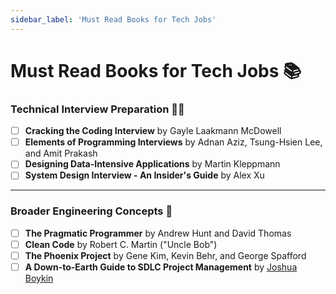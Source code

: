 ```yaml
---
sidebar_label: 'Must Read Books for Tech Jobs'
---
```


# Must Read Books for Tech Jobs 📚

### Technical Interview Preparation 🧑‍💻

- [ ] **Cracking the Coding Interview** by Gayle Laakmann McDowell
- [ ] **Elements of Programming Interviews** by Adnan Aziz, Tsung-Hsien Lee, and Amit Prakash
- [ ] **Designing Data-Intensive Applications** by Martin Kleppmann
- [ ] **System Design Interview - An Insider's Guide** by Alex Xu

---

### Broader Engineering Concepts 🧠

- [ ] **The Pragmatic Programmer** by Andrew Hunt and David Thomas
- [ ] **Clean Code** by Robert C. Martin ("Uncle Bob")
- [ ] **The Phoenix Project** by Gene Kim, Kevin Behr, and George Spafford
- [ ] **A Down-to-Earth Guide to SDLC Project Management** by [Joshua Boykin](https://www.google.com/search?client=safari&rls=en&q=A+Down-to-Earth+Guide+to+SDLC+Project+Management&ie=UTF-8&oe=UTF-8)

